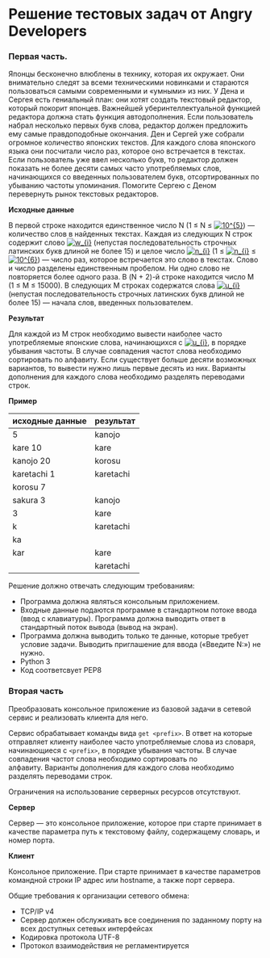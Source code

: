 # Решение тестовых задач от Angry Developers

### Первая часть.

Японцы бесконечно влюблены в технику, которая их окружает. Они внимательно следят за всеми техническими новинками и стараются пользоваться самыми современными и «умными» из них. У Дена и Сергея есть гениальный план: они хотят создать текстовый редактор, который покорит японцев. Важнейшей уберинтеллектуальной функцией редактора должна стать функция автодополнения. Если пользователь набрал несколько первых букв слова, редактор должен предложить ему самые правдоподобные окончания. 
Ден и Сергей уже собрали огромное количество японских текстов. Для каждого слова японского языка они посчитали число раз, которое оно встречается в текстах. Если пользователь уже ввел несколько букв, то редактор должен показать не более десяти самых часто употребляемых слов, начинающихся со введенных пользователем букв, отсортированных по убыванию частоты упоминания. 
Помогите Сергею с Деном перевернуть рынок текстовых редакторов. 

**Исходные данные**

В первой строке находится единственное число N (1 ≤ N ≤ <a href="https://www.codecogs.com/eqnedit.php?latex=10^{5}" target="_blank"><img src="https://latex.codecogs.com/gif.latex?10^{5}" title="10^{5}" /></a>) — количество слов в найденных текстах. Каждая из следующих N строк содержит слово <a href="https://www.codecogs.com/eqnedit.php?latex=n_{i}" target="_blank"><img src="https://latex.codecogs.com/gif.latex?n_{i}" title="w_{i}" /></a> (непустая последовательность строчных латинских букв длиной не более 15) и целое число <a href="https://www.codecogs.com/eqnedit.php?latex=n_{i}" target="_blank"><img src="https://latex.codecogs.com/gif.latex?n_{i}" title="n_{i}" /></a> (1 ≤ <a href="https://www.codecogs.com/eqnedit.php?latex=n_{i}" target="_blank"><img src="https://latex.codecogs.com/gif.latex?n_{i}" title="n_{i}" /></a> ≤ <a href="https://www.codecogs.com/eqnedit.php?latex=10^{6}" target="_blank"><img src="https://latex.codecogs.com/gif.latex?10^{6}" title="10^{6}" /></a>) — число раз, которое встречается это слово в текстах. Слово и число разделены единственным пробелом. Ни одно слово не повторяется более одного раза. В (N + 2)-й строке находится число M (1 ≤ M ≤ 15000). В следующих M строках содержатся слова <a href="https://www.codecogs.com/eqnedit.php?latex=n_{i}" target="_blank"><img src="https://latex.codecogs.com/gif.latex?n_{i}" title="u_{i}" /></a> (непустая последовательность строчных латинских букв длиной не более 15) — начала слов, введенных пользователем. 

**Результат**

Для каждой из M строк необходимо вывести наиболее часто употребляемые японские слова, начинающихся с <a href="https://www.codecogs.com/eqnedit.php?latex=n_{i}" target="_blank"><img src="https://latex.codecogs.com/gif.latex?n_{i}" title="u_{i}" /></a>, в порядке убывания частоты. В случае совпадения частот слова необходимо сортировать по алфавиту. Если существует больше десяти возможных вариантов, то вывести нужно лишь первые десять из них. Варианты дополнения для каждого слова необходимо разделять переводами строк.

**Пример**

| исходные данные | результат     |
| --------------- | ------------- |
| 5               | kanojo        |
| kare 10         | kare          |
| kanojo 20       | korosu        |
| karetachi 1     | karetachi     |
| korosu 7        |               |
| sakura 3        | kanojo        |
| 3               | kare          |
| k               | karetachi     |
| ka              |               |
| kar             | kare          |
|                 | karetachi     |


Решение должно отвечать следующим требованиям:
* Программа должна являться консольным приложением. 
* Входные данные подаются программе в стандартном потоке ввода (ввод с клавиатуры). Программа должна выводить ответ в стандартный поток вывода (вывод на экран). 
* Программа должна выводить только те данные, которые требует условие задачи. Выводить приглашение для ввода («Введите N:») не нужно.
* Python 3
* Код соответсвует PEP8


### Вторая часть

Преобразовать консольное приложение из базовой задачи в сетевой сервис и реализовать клиента для него.

Сервис обрабатывает команды вида `get <prefix>`. В ответ на которые отправляет клиенту наиболее часто употребляемые слова из словаря, начинающиеся с `<prefix>`, в порядке убывания частоты. В случае совпадения частот слова необходимо сортировать по алфавиту. Варианты дополнения для каждого слова необходимо разделять переводами строк.

Ограничения на использование серверных ресурсов отсутствуют. 

**Сервер**

Сервер — это консольное приложение, которое при старте принимает в качестве параметра
путь к текстовому файлу, содержащему словарь, и номер порта. 

**Клиент**

Консольное приложение. 
При старте принимает в качестве параметров командной строки IP адрес или hostname, а также порт сервера.

Общие требования к организации сетевого обмена:
* TCP/IP v4 
* Сервер должен обслуживать все соединения по заданному порту на всех доступных сетевых интерфейсах 
* Кодировка протокола UTF-8
* Протокол взаимодействия не регламентируется 

